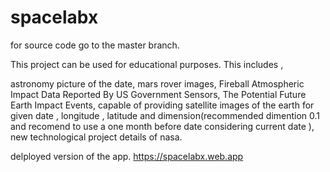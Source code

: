 # spacelabx

for source code go to the master branch.

This project can be used for educational purposes. This includes ,

  astronomy picture of the date,
  mars rover images,
  Fireball Atmospheric Impact Data Reported By US Government Sensors,
  The Potential Future Earth Impact Events,
  capable of providing satellite images of the earth for given date , longitude , latitude and dimension(recommended dimention 0.1 and recomend to use a one month before date considering current date ),
  new technological project details of nasa.
  
delployed version of the app.
https://spacelabx.web.app
  
  
